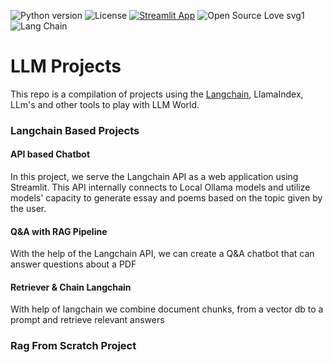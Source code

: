 ![Python version](https://img.shields.io/badge/Python%20version-3.12.2-light)
![License](https://img.shields.io/badge/License-Public-green)
[![Streamlit App](https://static.streamlit.io/badges/streamlit_badge_black_white.svg)](https://<your-custom-subdomain>.streamlit.app)
![Open Source Love svg1](https://img.shields.io/badge/%E2%9D%A4%EF%B8%8F-Open%20Source-pink)
![Lang Chain](https://img.shields.io/badge/%F0%9F%A6%9C%EF%B8%8F%F0%9F%94%97-%20M?style=flat&logoColor=%2300A6ED&label=LangChain&labelColor=%23F70A8D&color=%2300A6ED)

# LLM Projects
This repo is a compilation of projects using the [Langchain](https://github.com/hwchase17/langchain), LlamaIndex, LLm's and other tools to play with LLM World.

### Langchain Based Projects

#### API based Chatbot
In this project, we serve the Langchain API as a web application using Streamlit. This API internally connects to Local Ollama models and utilize models' capacity to generate essay and poems based on the topic given by the user.

#### Q&A with RAG Pipeline
With the help of the Langchain API, we can create a Q&A chatbot that can answer questions about a PDF

#### Retriever & Chain Langchain
With help of langchain we combine document chunks, from a vector db to a prompt and retrieve relevant answers

### Rag From Scratch Project

####